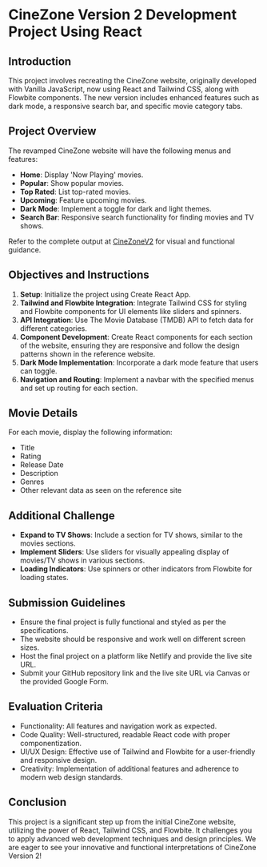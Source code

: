 # CineZone Version 2 Development Project Using React

## Introduction
This project involves recreating the CineZone website, originally developed with Vanilla JavaScript, now using React and Tailwind CSS, along with Flowbite components. The new version includes enhanced features such as dark mode, a responsive search bar, and specific movie category tabs.

## Project Overview
The revamped CineZone website will have the following menus and features:
- **Home**: Display 'Now Playing' movies.
- **Popular**: Show popular movies.
- **Top Rated**: List top-rated movies.
- **Upcoming**: Feature upcoming movies.
- **Dark Mode**: Implement a toggle for dark and light themes.
- **Search Bar**: Responsive search functionality for finding movies and TV shows.

Refer to the complete output at [CineZoneV2](https://cinezonev2.netlify.app/) for visual and functional guidance.

## Objectives and Instructions
1. **Setup**: Initialize the project using Create React App.
2. **Tailwind and Flowbite Integration**: Integrate Tailwind CSS for styling and Flowbite components for UI elements like sliders and spinners.
3. **API Integration**: Use The Movie Database (TMDB) API to fetch data for different categories.
4. **Component Development**: Create React components for each section of the website, ensuring they are responsive and follow the design patterns shown in the reference website.
5. **Dark Mode Implementation**: Incorporate a dark mode feature that users can toggle.
6. **Navigation and Routing**: Implement a navbar with the specified menus and set up routing for each section.

## Movie Details
For each movie, display the following information:
- Title
- Rating
- Release Date
- Description
- Genres
- Other relevant data as seen on the reference site

## Additional Challenge
- **Expand to TV Shows**: Include a section for TV shows, similar to the movies sections.
- **Implement Sliders**: Use sliders for visually appealing display of movies/TV shows in various sections.
- **Loading Indicators**: Use spinners or other indicators from Flowbite for loading states.

## Submission Guidelines
- Ensure the final project is fully functional and styled as per the specifications.
- The website should be responsive and work well on different screen sizes.
- Host the final project on a platform like Netlify and provide the live site URL.
- Submit your GitHub repository link and the live site URL via Canvas or the provided Google Form.

## Evaluation Criteria
- Functionality: All features and navigation work as expected.
- Code Quality: Well-structured, readable React code with proper componentization.
- UI/UX Design: Effective use of Tailwind and Flowbite for a user-friendly and responsive design.
- Creativity: Implementation of additional features and adherence to modern web design standards.

## Conclusion
This project is a significant step up from the initial CineZone website, utilizing the power of React, Tailwind CSS, and Flowbite. It challenges you to apply advanced web development techniques and design principles. We are eager to see your innovative and functional interpretations of CineZone Version 2!

